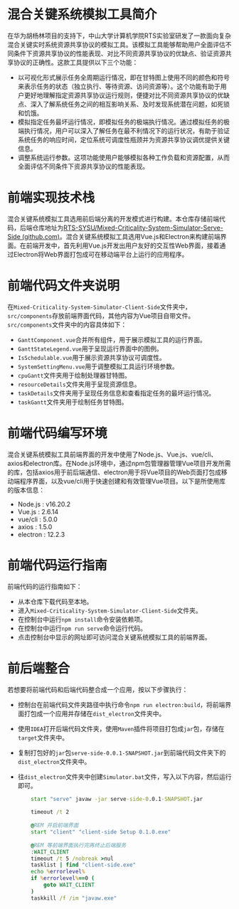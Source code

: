 # 混合关键系统模拟工具简介

在华为胡杨林项目的支持下，中山大学计算机学院RTS实验室研发了一款面向复杂混合关键实时系统资源共享协议的模拟工具。该模拟工具能够帮助用户全面评估不同条件下资源共享协议的性能表现、对比不同资源共享协议的优缺点、验证资源共享协议的正确性。这款工具提供以下三个功能：

- 以可视化形式展示任务全周期运行情况，即在甘特图上使用不同的颜色和符号来表示任务的状态（独立执行、等待资源、访问资源等）。这个功能有助于用户更好地理解指定资源共享协议运行规则，便捷对比不同资源共享协议的优缺点、深入了解系统任务之间的相互影响关系、及时发现系统潜在问题，如死锁和饥饿。
- 模拟指定任务最坏运行情况，即模拟任务的极端执行情况。通过模拟任务的极端执行情况，用户可以深入了解任务在最不利情况下的运行状况，有助于验证系统任务的响应时间，定位系统可调度性瓶颈并为资源共享协议调优提供关键信息。
- 调整系统运行参数。这项功能使用户能够模拟各种工作负载和资源配置，从而全面评估不同条件下资源共享协议的性能表现。



# 前端实现技术栈

混合关键系统模拟工具选用前后端分离的开发模式进行构建。本仓库存储前端代码，后端仓库地址为[RTS-SYSU/Mixed-Criticality-System-Simulator-Serve-Side (github.com)](https://github.com/RTS-SYSU/Mixed-Criticality-System-Simulator-Serve-Side)。混合关键系统模拟工具选用Vue.js和Electron来构建前端界面。在前端开发中，首先利用Vue.js开发出用户友好的交互性Web界面，接着通过Electron将Web界面打包成可在移动端平台上运行的应用程序。



# 前端代码文件夹说明

在`Mixed-Criticality-System-Simulator-Client-Side`文件夹中，`src/components`存放前端界面代码，其他内容为Vue项目自带文件。`src/components`文件夹中的内容具体如下：

- `GanttComponent.vue`合并所有组件，用于展示模拟工具的运行界面。
- `GanttStateLegend.vue`用于呈现运行界面中的图例。
- `IsSchedulable.vue`用于展示资源共享协议可调度性。
- `SystemSettingMenu.vue`用于调整模拟工具运行环境参数。
- `cpuGantt`文件夹用于绘制处理器甘特图。
- `resourceDetails`文件夹用于呈现资源信息。
- `taskDetails`文件夹用于呈现任务信息和查看指定任务的最坏运行情况。
- `taskGantt`文件夹用于绘制任务甘特图。



# 前端代码编写环境

混合关键系统模拟工具前端界面的开发中使用了Node.js、Vue.js、vue/cli、axios和electron库。在Node.js环境中，通过npm包管理器管理Vue项目开发所需的库，包括axios用于前后端通信、electron用于将Vue项目的Web页面打包成移动端程序界面，以及vue/cli用于快速创建和有效管理Vue项目。以下是所使用库的版本信息：

- Node.js : v16.20.2
- Vue.js : 2.6.14
- vue/cli : 5.0.0
- axios : 1.5.0
- electron : 12.2.3

# 前端代码运行指南

前端代码的运行指南如下：

- 从本仓库下载代码至本地。
- 进入`Mixed-Criticality-System-Simulator-Client-Side`文件夹。
- 在控制台中运行`npm install`命令安装依赖项。
- 在控制台中运行`npm run serve`命令运行代码。
- 点击控制台中显示的网址即可访问混合关键系统模拟工具的前端界面。

# 前后端整合

若想要将前端代码和后端代码整合成一个应用，按以下步骤执行：

- 控制台在前端代码文件夹路径中执行命令`npm run electron:build`，将前端界面打包成一个应用并存储在`dist_electron`文件夹中。

- 使用`IDEA`打开后端代码文件夹，使用`Maven`插件将项目打包成`jar`包，存储在`target`文件夹中。

- 复制打包好的`jar`包`serve-side-0.0.1-SNAPSHOT.jar`到前端代码文件夹下的`dist_electron`文件夹中。

- 往`dist_electron`文件夹中创建`Simulator.bat`文件，写入以下内容，然后运行即可。

  ```bat
      start "serve" javaw -jar serve-side-0.0.1-SNAPSHOT.jar
      
      timeout /t 2
      
      @REM 开启前端界面
      start "client" "client-side Setup 0.1.0.exe"
      
      @REM 等前端界面执行完再终止后端服务 
      :WAIT_CLIENT
      timeout /t 5 /nobreak >nul
      tasklist | find "client-side.exe" 
      echo %errorlevel%
      if %errorlevel%==0 (
          goto WAIT_CLIENT
      )
      taskkill /f /im "javaw.exe"
  ```

  
